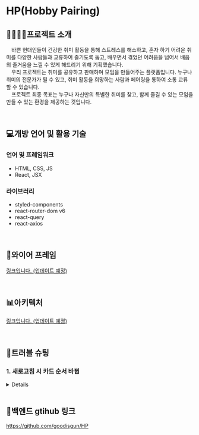 # HP(Hobby Pairing)

## 👨‍👨‍👧‍👧프로젝트 소개
&emsp;바쁜 현대인들이 건강한 취미 활동을 통해 스트레스를 해소하고, 혼자 하기 어려운 취미를 다양한 사람들과 교류하여 즐기도록 돕고, 배우면서 겪었던 어려움을 넘어서 배움의 즐거움을 느낄 수 있게 해드리기 위해 기획했습니다.<br>
&emsp;우리 프로젝트는 취미를 공유하고 판매하며 모임을 만들어주는 플랫폼입니다. 누구나 취미의 전문가가 될 수 있고, 취미 활동을 희망하는 사람과 페어링을 통하여 소통 교류 할 수 있습니다.<br>
&emsp;프로젝트 최종 목표는 누구나 자신만의 특별한 취미를 찾고, 함께 즐길 수 있는 모임을 만들 수 있는 환경을 제공하는 것입니다.

<br>

## 💻개방 언어 및 활용 기술
<h3>언어 및 프레임워크</h3>
<ul>
  <li>HTML, CSS, JS</li>
  <li>React, JSX</li>
</ul>
<h3>라이브러리</h3>
<ul>
  <li>styled-components</li>
  <li>react-router-dom v6</li>
  <li>react-query</li>
  <li>react-axios</li>
</ul>

<br>

## 🎨와이어 프레임
<a href='https://ovenapp.io/view/mPmSUplhDzpBCNWscYIkz1LoYLdfAeTO/' target='_blank'>링크입니다. (업데이트 예정)</a>

<br>

## 📊아키텍처
<a href='https://lucid.app/lucidspark/87605903-7965-4374-b205-f445d374d6b5/edit?viewport_loc=1687%2C-1484%2C5170%2C5003%2C0_0&invitationId=inv_d997192a-94b0-41a7-84c9-3b598ca0c20a' target='_blank'>링크입니다. (업데이트 예졍)</a>

<br>

## 🎇트러블 슈팅
<h3>1. 새로고침 시 카드 순서 바뀜 </h3>
<details>
<h4>1. 트러블 슈팅 해결</h4>
<span>&ensp;간단한 오류였다. DB에서 받아오는 배열을 reverse()를 이용해 반전 시키는데 reverse가 배열을 직접적으로 바꾼다는 것을 알고 있으면서 마음이 급해 안 보였다.</span> <br>
<span>&ensp;그래서 [...]를 이용해 해결 했다. 혹시 ChatGPT가 해결해 줄 수 있을까? 하고 물어봤지만 답을 주지는 않앗다.</span>
<hr>
<h4>2. key 위치로 인한 console의 오류 메시지</h4>
<span>&ensp;이것 또한 간단한 오류지만 이론적인 지식의 부족으로 나온것 같다. 우선 key는 프론트 개발자가 사용하기 위한 것이 아닌 react에서 각 요소를 식별하여 변경된 부분만 업데이트하고 성능을 최적화 하기 위한 것으로 map으로 개시물을 찍어 낼때 부모 태그 제일 앞에 선언해야 하는 것임을 알았다.</span> <br>

  ```javascript
  // 수정 전
  {reverseList.map(obj => (
    <Link to={`detail/${obj.id}`} key={obj.id} >
  ...
    
  // 수정 후
  {reverseList.map(obj => (
    <Link key={obj.id} to={`detail/${obj.id}`} >
  ...
  ```
  
</details>

<br>

## 🚋백엔드 gtihub 링크
<a href='https://github.com/goodisgun/HP' target='_blank'>https://github.com/goodisgun/HP</a>
